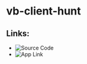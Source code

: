 # vb-client-hunt

## Links:
- ![Source Code](https://github.com/Vikas2004/vb-client-hunt)
- ![App Link](https://github.com/Vikas2004/vb-client-hunt)

